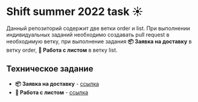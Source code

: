 # **Shift summer 2022 task ☀️**

Данный репозиторий содержит две ветки order и list. При выполнении индивидуальных заданий необходимо создавать pull request в необходимую ветку, при выполнение задания **📦 Заявка на доставку** в ветку order, **📑 Работа с листом** в ветку list.

## Техническое задание
- **📦 Заявка на доставку** - [ссылка](https://docs.google.com/document/d/102kXT4_2XyXsCrKpZfO3iVZpCgOXJnNq-PpaKWmPzZQ/edit)
- **📑 Работа с листом** - [ссылка](https://docs.google.com/document/d/1g8Q8svJ672z0YbZToJu5mAaCfD7Srn8RQPGvVyhbl5k/edit#heading=h.902ayobcet2u)